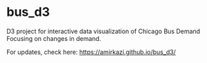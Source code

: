 # bus_d3
D3 project for interactive data visualization of Chicago Bus Demand
Focusing on changes in demand.

For updates, check here: https://amirkazi.github.io/bus_d3/
